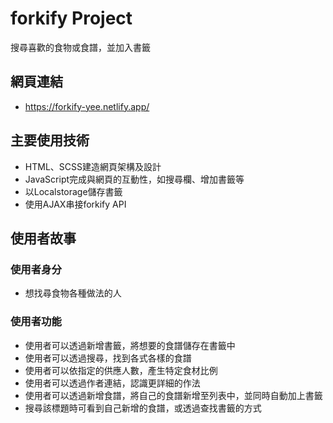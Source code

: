 # forkify Project

搜尋喜歡的食物或食譜，並加入書籤

## 網頁連結

- https://forkify-yee.netlify.app/

## 主要使用技術

- HTML、SCSS建造網頁架構及設計
- JavaScript完成與網頁的互動性，如搜尋欄、增加書籤等
- 以Localstorage儲存書籤
- 使用AJAX串接forkify API


## 使用者故事

### 使用者身分
- 想找尋食物各種做法的人

### 使用者功能
- 使用者可以透過新增書籤，將想要的食譜儲存在書籤中
- 使用者可以透過搜尋，找到各式各樣的食譜
- 使用者可以依指定的供應人數，產生特定食材比例
- 使用者可以透過作者連結，認識更詳細的作法
- 使用者可以透過新增食譜，將自己的食譜新增至列表中，並同時自動加上書籤
- 搜尋該標題時可看到自己新增的食譜，或透過查找書籤的方式

